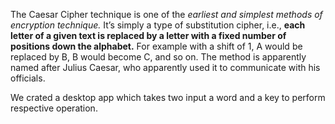 The Caesar Cipher technique is one of the *earliest and simplest methods of encryption technique.*
It’s simply a type of substitution cipher, i.e., **each letter of a given text is replaced by a letter with a fixed number of positions down the alphabet.**
For example with a shift of 1, A would be replaced by B, B would become C, and so on.
The method is apparently named after Julius Caesar, who apparently used it to communicate with his officials.

We crated a desktop app which takes two input a word and a key to perform respective operation.

